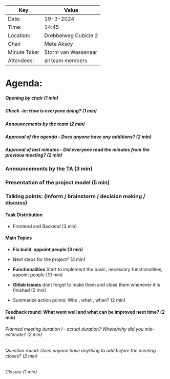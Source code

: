 | Key | Value                |
| --- |----------------------|
| Date: | 19-3-2024            |
| Time: | 14:45                |
| Location: | Drebbelweg Cubicle 2 |
| Chair | Mete Aksoy           |
| Minute Taker | Storm van Wassenaar  |
| Attendees: | all team members     |
# Agenda: 
##### Opening by chair (1 min)
##### Check -in: How is everyone doing? (1 min)
##### Announcements by the team (2 min)
##### Approval of the agenda - Does anyone have any additions? (2 min)

##### Approval of last minutes - Did everyone read the minutes from the previous meeting? (2 min)

### Announcements by the TA (3 min)

### Presentation of the project model (5 min)

### Talking points: (Inform / brainstorm / decision making / discuss)
#### Task Distribution
- Frontend and Backend (3 min)
#### Main Topics
- **Fix build, appoint people (3 min)** 
- Next steps for the project? (3 min)
- **Functionalities** Start to implement the basic, necessary functionalities, appoint people (10 min)
- **Gitlab issues** dont forget to make them and close them whenever it is finished (2 min)

- Summarize action points: Who , what , when? (2 min)


#### Feedback round: What went well and what can be improved next time? (2 min)
###### Planned meeting duration != actual duration? Where/why did you mis-estimate? (2 min)
###### Question round: Does anyone have anything to add before the meeting closes? (2 min)
###### Closure (1 min)
